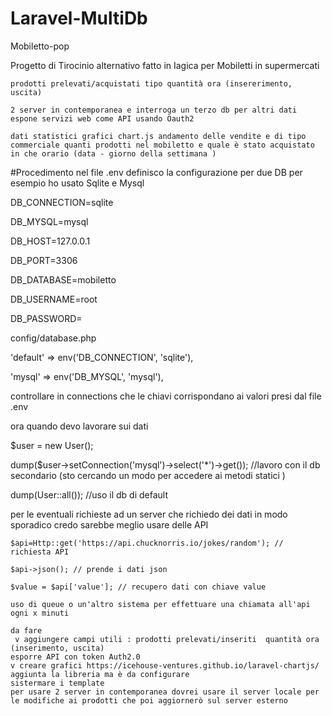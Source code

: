 # Laravel-MultiDb

 Mobiletto-pop

Progetto di Tirocinio alternativo fatto in Iagica per Mobiletti in supermercati

    prodotti prelevati/acquistati tipo quantità ora (insererimento, uscita)

    2 server in contemporanea e interroga un terzo db per altri dati espone servizi web come API usando Oauth2

    dati statistici grafici chart.js andamento delle vendite e di tipo commerciale quanti prodotti nel mobiletto e quale è stato acquistato in che orario (data - giorno della settimana )

#Procedimento nel file .env definisco la configurazione per due DB per esempio ho usato Sqlite e Mysql

 DB_CONNECTION=sqlite

 DB_MYSQL=mysql

 DB_HOST=127.0.0.1

 DB_PORT=3306

 DB_DATABASE=mobiletto

 DB_USERNAME=root

 DB_PASSWORD=

config/database.php

 'default' => env('DB_CONNECTION', 'sqlite'),

 'mysql' => env('DB_MYSQL', 'mysql'),

controllare in connections che le chiavi corrispondano ai valori presi dal file .env

ora quando devo lavorare sui dati

 $user = new User();

 dump($user->setConnection('mysql')->select('*')->get()); //lavoro con il db secondario (sto cercando un modo per accedere ai metodi statici )

 dump(User::all()); //uso il db di default

per le eventuali richieste ad un server che richiedo dei dati in modo sporadico credo sarebbe meglio usare delle API 

    $api=Http::get('https://api.chucknorris.io/jokes/random'); // richiesta API

    $api->json(); // prende i dati json

    $value = $api['value']; // recupero dati con chiave value 

    uso di queue o un'altro sistema per effettuare una chiamata all'api ogni x minuti

    da fare 
     v aggiungere campi utili : prodotti prelevati/inseriti  quantità ora (inserimento, uscita)
    esporre API con token Auth2.0 
    v creare grafici https://icehouse-ventures.github.io/laravel-chartjs/ aggiunta la libreria ma è da configurare
    sistermare i template 
    per usare 2 server in contemporanea dovrei usare il server locale per le modifiche ai prodotti che poi aggiornerò sul server esterno  

